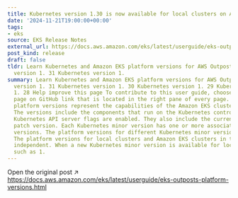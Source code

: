 ```yaml
---
title: Kubernetes version 1.30 is now available for local clusters on AWS Outposts
date: '2024-11-21T19:00:00+00:00'
tags:
- eks
source: EKS Release Notes
external_url: https://docs.aws.amazon.com/eks/latest/userguide/eks-outposts-platform-versions.html
post_kind: release
draft: false
tldr: Learn Kubernetes and Amazon EKS platform versions for AWS Outposts Kubernetes
  version 1. 31 Kubernetes version 1.
summary: Learn Kubernetes and Amazon EKS platform versions for AWS Outposts Kubernetes
  version 1. 31 Kubernetes version 1. 30 Kubernetes version 1. 29 Kubernetes version
  1. 28 Help improve this page To contribute to this user guide, choose the Edit this
  page on GitHub link that is located in the right pane of every page. Local cluster
  platform versions represent the capabilities of the Amazon EKS cluster on AWS Outposts.
  The versions include the components that run on the Kubernetes control plane, which
  Kubernetes API server flags are enabled. They also include the current Kubernetes
  patch version. Each Kubernetes minor version has one or more associated platform
  versions. The platform versions for different Kubernetes minor versions are independent.
  The platform versions for local clusters and Amazon EKS clusters in the cloud are
  independent. When a new Kubernetes minor version is available for local clusters,
  such as 1.
---
```

Open the original post ↗ https://docs.aws.amazon.com/eks/latest/userguide/eks-outposts-platform-versions.html
